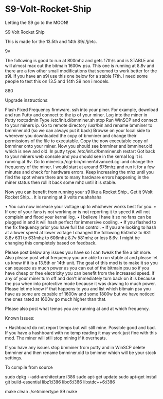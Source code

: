 # S9-Volt-Rocket-Ship
Letting the S9 go to the MOON!

S9 Volt Rocket Ship



This is made for the 13.5th and 14th S9/i/j/etc.

9v

The following is good to run at 800mhz and gets 17th/s and is STABLE and will almost max out the bitmain 1600w psu. This one is running at 8.8v and there are a few other small modifications that seemed to work better for the s9i. If you have an s9i use this one below for a stable 17th. I need some people to test this on 13.5 and 14th S9 non i models.

880


Upgrade instructions: 


Flash Fixed Frequency firmware.
ssh into your piner. For example, download and run Putty and connect to the ip of your miner.
Log into the miner in Putty root:admin
Type /etc/init.d/bmminer.sh stop
Run WinSCP and connect to your miners ip.
Go to remote directory /usr/bin and rename bmminer to bmminer.old (so we can always put it back)
Browse on your local side to wherever you downloaded the copy of bmminer and change their permissions of the file to executable.
Copy the now executable copy of bmminer onto your miner.
Now you should see bmminer and bmminer.old which is new and old.
In putty type: /etc/init.d/bmminer.sh restart
Got back to your miners web console and you should see in the kernal log it is running at 9v.
Go to minersip./cgi-bin/minerAdvanced.cgi and change the frequency of the miner. I would start at around 675mhz and run it for a few minutes and check for hardware errors.
Keep increasing the mhz until you find the spot where there are to many hardware errors happening in the miner status then roll it back some mhz until it is stable.


Now you can benefit from running your s9 like a Rocket Ship.. Get it 9Volt Rocket Ship... It is running at 9 volts muahahaha

• You can now increase your voltage up to whichever works best for you.
• If one of your fans is not working or is not reporting it to speed it will not complain and flood your kernal log.
• I believe I have it so no fans can be plugged in and it will hash perfect for immersive cooling.
• If you flashed to the fix frequency prior you have full fan control.
• If you are looking to hash at a lower speed at lower voltage I changed the following 650mhz to 631 8.8v 631 to 631mhz to 606mhz 8.7v 581mhz or less 8.6v. I might be changing this completely based on feedback.




Please post below any issues you have so I can tweak the file a bit more. Also please post what frequency you are able to run stable at and please let us know if it is a 13.5th or 14th unit. The goal of this mod is to make it so you can squeeze as much power as you can out of the bitmain psu so if you have cheap or free electricity you can benefit from the increased speed. If any of your miner turn off and don't immediately turn back on it is because the psu when into protective mode because it was drawing to much power. Please let me know if that happens to you and list which bitmain psu you have as some are capable of 1600w and some 1800w but we have noticed the ones rated at 1600w go much higher than that.

Please also post what temps you are running at and at which frequency.



Known Issues:


• Hashboard do not report temps but will still mine. Possible good and bad. If you have a hashboard with no temp reading it may work just fine with this mod. The miner will still stop mining if it overheats.


If you have any issues stop bmminer from putty and in WinSCP delete bmminer and then rename bmminer.old to bminner which will be your stock settings.



To compile from source

sudo dpkg --add-architecture i386
sudo apt-get update
sudo apt-get install git build-essential libz1:i386 libc6:i386 libstdc++6:i386


make clean
./setminertype S9
make
